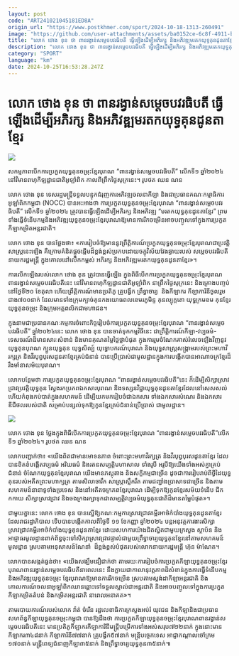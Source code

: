```yaml
---
layout: post
code: "ART241021045181ED8A"
origin_url: "https://www.postkhmer.com/sport/2024-10-18-1313-260491"
image: "https://github.com/user-attachments/assets/ba0152ce-6c8f-4911-b2ad-7ea10be294c1"
title: "លោក ថោង ខុន ថា ពាន​រង្វាន់​សម្តេច​បវរធិបតី ធ្វើ​ឡើង​ដើម្បី​អភិរក្ស និង​អភិវឌ្ឍមរតក​យុទ្ធ​គុន​ដូនតាខ្មែរ"
description: "​​លោក ថោង ខុន ថា ពាន​រង្វាន់​សម្តេច​បវរធិបតី ធ្វើ​ឡើង​ដើម្បី​អភិរក្ស និង​អភិវឌ្ឍមរតក​យុទ្ធ​គុន​ដូនតាខ្មែរ​"
category: "SPORT"
language: "km"
date: 2024-10-25T16:53:28.247Z
---
```


# លោក ថោង ខុន ថា ពាន​រង្វាន់​សម្តេច​បវរធិបតី ធ្វើ​ឡើង​ដើម្បី​អភិរក្ស និង​អភិវឌ្ឍមរតក​យុទ្ធ​គុន​ដូនតាខ្មែរ

![](https://github.com/user-attachments/assets/fec8dee2-7028-4778-8670-ff7df74c6ae0)

សកម្មភាព​បើក​ការ​ប្រកួត​យុទ្ធគុន​ចម្រុះ​ខ្មែរបុរាណ “ពាន​រង្វាន់​សម្តេច​បវរធិបតី” លើក​ទី១ ឆ្នាំ​២០២៤ នៅ​វិមាន​ពហុកីឡដ្ឋាន​ជាតិ​អូឡាំពិក កាល​ពី​ព្រឹក​ថ្ងៃ​សុក្រ​នេះ។ រូបថត ឈន ណន

លោក ថោង ខុន ទេសរដ្ឋមន្រ្តី​ទទួល​បន្ទុកជំរុញ​ការអភិវឌ្ឍ​ចលនា​កីឡា និងជា​ប្រធាន​គណៈកម្មាធិការ​អូឡាំពិក​កម្ពុជា (NOCC) បាន​អះអាង​ថា ការ​ប្រកួត​យុទ្ធ​គុន​ចម្រុះ​ខ្មែរ​បុរាណ “ពាន​រង្វាន់​សម្តេច​បវរធិបតី” លើកទី១ ឆ្នាំ២០២៤ ត្រូវ​បាន​ធ្វើ​ឡើង​​ដើម្បី​អភិរក្ស និងអភិវឌ្ឍ “មរតក​យុទ្ធ​គុន​ដូន​តាខ្មែរ” ព្រមទាំង​ធ្វើ​ទំនើប​កម្ម​ និង​អភិវឌ្ឍ​យុទ្ធ​គុន​ចម្រុះ​ខ្មែរ​បុរាណ​ឱ្យ​មាន​ការ​រីកចម្រើន ​អាចបញ្ចូល​ទៅ​ក្នុង​ការ​ប្រកួត​កីឡា​កម្រិត​អន្តរ​ជាតិ។

លោក ថោង ខុន បាន​ថ្លែង​ថា៖ «ការ​រៀបចំ​ឱ្យ​មាន​នូវ​ព្រឹត្តិការណ៍​ប្រកួត​យុទ្ធ​គុន​ចម្រុះ​ខ្មែរបុរាណ​ជា​ប្រវត្តិ​សាស្រ្ត​នេះ​ឡើង គឺក្រោម​គំនិត​ផ្តួច​ផ្តើម​ដ៏​ខ្ពង់​ខ្ពស់​ប្រកប​ដោយ​ចក្ខុ​វិស័យ​វែង​ឆ្ងាយរបស់ សម្តេច​បវរធិបតី​នាយក​រដ្ឋ​មន្រ្តី ក្នុង​គោលដៅ​លើក​កម្ពស់ អភិ​រក្ស និងអភិវឌ្ឍ​មរតក​យុទ្ធ​គុនដូនតា​ខ្មែរ»។

ការ​លើក​ឡើង​​របស់​លោក ថោង ខុន ត្រូវ​បាន​ធ្វើ​ឡើង ក្នុងពិធី​បើក​ការ​ប្រកួត​យុទ្ធ​គុន​ចម្រុះខ្មែរ​បុរាណ​ពាន​រង្វាន់​សម្តេច​បវរធិបតី​នេះ នៅ​វិមាន​ពហុកីឡ​ដ្ឋាន​ជាតិ​អូឡាំ​ពិក នា​ព្រឹក​ថ្ងៃ​សុក្រ​នេះ និង​​គ្រោង​​បញ្ចប់​នៅ​ថ្ងៃទី​២០ ខែតុលា ហើយ​ព្រឹត្តិការណ៍​មាន​ប្រតិភូ គ្រូ​បង្វឹក ព្រឹទ្ធាចារ្យ  និង​កីឡាករ កីឡាការិនី​ចូល​រួម​ជាង​៧០០​នាក់ ដែល​មាន​ទាំង​ក្រុម​ក្បាច់​គុន​កងយោធ​ពល​ខេមរ​ភូមិន្ទ គុនល្បុក្កតោ យុទ្ធ​ក្រម​ខម គុន​ខ្មែរ យុទ្ធ​គុន​ចម្រុះ និង​ក្រុម​អត្តពលិក​ជា​មហា​ជន។

ក្នុង​នាម​ជា​ប្រធាន​គណៈ​កម្មការ​ចំពោះ​កិច្ច​រៀបចំ​ការ​ប្រកួត​យុទ្ធ​គុន​ចម្រុះ​ខ្មែរ​បុរាណ “ពានរង្វាន់​សម្តេច​បវរធិបតី” ឆ្នាំ​២០២៤​នេះ លោក ថោង ខុន បានចាត់​ទុក​កម្មវិធី​នេះ ជា​ព្រឹត្តិការណ៍​កីឡា-វប្បធម៌-ទេសចរណ៍​ដ៏​មាន​សារៈ​សំខាន់ និង​មាន​គុណ​តម្លៃ​ថ្លៃ​ថ្លា​បំផុត ក្នុង​ការ​រួម​ចំណែកគាស់​រំលេច​ឡើង​វិញ​នូវ​យុទ្ធគុន​បុរាណ ក្បួន​យុទ្ធគុន យុទ្ធសិល្ប៍ យុទ្ធោបករណ៍​បុរាណ និង​យុទ្ធសាស្ត្រ​សង្គ្រាម​របស់​ព្រះ​មហា​វីរក្សត្រ និង​វីរ​បុព្វ​បុរស​ដូន​តា​ខ្មែរ​គ្រប់​ជំនាន់ បាន​ប្រើ​ប្រាស់​ជា​មូលដ្ឋាន​ក្នុង​ការ​បង្កើត​បាន​អាណាចក្រ​ខ្មែរ​ដ៏​រឹង​មាំ​នា​សម័យ​បុរាណ។

លោក​បន្ថែម​ថា ការ​ប្រកួត​យុទ្ធ​គុន​ចម្រុះ​ខ្មែរ​បុរាណ “ពានរង្វាន់​សម្តេច​បវរធិបតី”​នេះ ក៏ដើម្បី​សិក្សា​ស្រាវ​ជ្រាវ​ប្រវត្តិ​យុទ្ធ​គុន ស្វែង​រក​ប្រភព​ឯក​សារ​បុរាណ និង​ទស្សន​វិជ្ជា​យុទ្ធ​គុន​ដូន​តាខ្មែរ​ដែល​នៅ​សេស​សល់ ហើយ​កំពុង​កប់​បាត់​ក្នុង​សហគមន៍ ដើម្បី​យក​មក​រៀបចំ​ជា​ឯកសារ ទាំងឯកសារ​សំណេរ និង​ឯកសារ​ឌីជីថល​របស់​ជាតិ សម្រាប់​បន្សល់​ទុក​ឱ្យ​កូន​ខ្មែរ​គ្រប់​ជំនាន់​ប្រើ​ប្រាស់ ជា​មូល​ដ្ឋាន។

![](https://github.com/user-attachments/assets/12722e64-484e-4900-a17c-7b22f7a6591c)

លោក ថោង ខុន ថ្លែង​ក្នុង​ពិធី​បើក​ការ​ប្រកួត​យុទ្ធគុន​ចម្រុះ​ខ្មែរ​បុរាណ “ពាន​រង្វាន់​សម្តេច​បវរធិបតី” ​លើក​ទី១ ឆ្នាំ​២០២៤។ រូបថត ឈន ណន

លោក​បញ្ជាក់​ថា៖ «យើង​ពិត​ជា​មាន​មោទន​ភាព ចំពោះ​ព្រះ​មហា​វីរក្សត្រ និង​វីរបុព្វ​បុរសដូន​តាខ្មែរ ដែល​បាន​ខិតខំ​បង្កើត​វប្បធម៌ អរិយធម៌ និង​រតន​សម្បត្តិ​មហា​សាល ទាំង​រូបី អរូបី​ឱ្យ​យើងទាំង​អស់​គ្នា​គ្រប់​ជំនាន់ ចំណែក​​យុទ្ធ​គុន​ខ្មែរ​បុរាណ យើង​មាន​ភស្តុតាង និង​សក្ខី​កម្ម​ជា​ច្រើន ដូចជា​ការ​រៀបរាប់​ពី​ថ្វី​ដៃ​យុទ្ធ​គុន​របស់​អតីត​ព្រះ​មហា​ក្សត្រ តាម​សិលាចារឹក សាស្រ្តា​ស្លឹក​រឹត តាមជញ្ជាំង​ប្រាសាទ​ជា​ច្រើន និង​តាម​សហគមន៍​នានា​ទូទាំង​ប្រទេស និង​នៅ​អតីត​ចក្រភព​ខ្មែរ​បុរាណ ដើម្បី​ទុក​ឱ្យ​កូន​ខ្មែរ​សម័យ​ទំនើប ជីកកកាយ សិក្សាស្រាវជ្រាវ និង​ចង​ក្រង​រក្សា​ទុក​ជា​សម្បត្តិ​វប្បធម៌​យុទ្ធ​គុន​ជាតិ​ដ៏​មាន​តម្លៃ​បំផុត»។

ជាមួយ​គ្នា​នេះ លោក ថោង ខុន បាន​ស្នើ​ឱ្យ​គណៈ​កម្មការ​ស្រាវជ្រាវ​គម្ពីរ​អាថ៌​កំបាំង​យុទ្ធ​គុនដូន​តាខ្មែរ ដែល​រាជ​រដ្ឋា​ភិបាល ទើប​បាន​បង្កើត​កាល​ពី​ថ្ងៃ​ទី ១១ ខែ​កញ្ញា ឆ្នាំ​២០២៤ បន្ត​អនុវត្តការងារ​សិក្សា​ស្រាវជ្រាវ​គម្ពីរ​អាថ៌​កំបាំង​យុទ្ធ​គុន​ដូនតា​ខ្មែរ ដោយ​សហការ​យ៉ាង​ជិត​ស្និត​ជាមួយក្រសួង ស្ថាប័ន និង​អាជ្ញាធរ​មូល​ដ្ឋាន​ពាក់​ព័ន្ធ​ចុះ​ទៅ​សិក្សា​ស្រាវជ្រាវ​ផ្ទាល់​ជាមួយ​ព្រឹទ្ធា​ចារ្យ​យុទ្ធគុន​ខ្មែរ​នៅ​តាម​សហគមន៍​មូល​ដ្ឋាន ស្រប​តាម​អនុសាសន៍​ណែ​នាំ  ដ៏ខ្ពង់​ខ្ពស់​បំផុត​របស់​លោក​នាយក​រដ្ឋមន្រ្តី ហ៊ុន ម៉ាណែត។

លោក​បាន​សង្កត់​ធ្ងន់​​ថា៖ «យើង​សង្ឃឹម​ជឿ​ជាក់​ថា តាម​រយៈ​ការ​រៀបចំ​ការ​ប្រកួត​កីឡា​យុទ្ធគុន​ចម្រុះ​ខ្មែរ​បុរាណ​ពាន​រង្វាន់​សម្តេច​បវរធិបតី​នា​ពេល​នេះ នឹង​ក្លាយ​ជា​កា​លានុវត្ត​ភាព​ដ៏​សំខាន់ក្នុង​ការ​ធ្វើ​ទំនើប​កម្ម និង​អភិវឌ្ឍ​យុទ្ធ​គុន​ចម្រុះ ខ្មែរ​បុរាណ​ឱ្យ​មាន​ការ​រីកចម្រើន ស្រប​តាម​ស្តង់​ដាកីឡា​​អន្តរ​ជាតិ និង​គោលការណ៍​ចលនា​អូឡាំ​ពិក​ឈាន​ឆ្ពោះ​ទៅ​ទទួល​ស្គាល់​ជា​អន្តរ​ជាតិ និង​អាចបញ្ចូល​ទៅ​ក្នុង​ការ​ប្រកួត​កីឡា​កម្រិត​តំបន់ និង​កម្រិត​អន្តរ​ជាតិ នា​ពេល​អនាគត»។

តាម​​របាយការណ៍​របស់​លោក វ៉ាត់ ចំរើន រដ្ឋលេខាធិការ​ក្រសួងអប់រំ យុវជន និង​កីឡា​ និងជា​ប្រធាន​សហព័ន្ធ​កីឡាយុទ្ធគុន​ចម្រុះ​កម្ពុជា បាន​ឱ្យ​ដឹង​ថា ការ​ប្រកួតកីឡាយុទ្ធគុន​ចម្រុះ​ខ្មែរ​បុរាណ​ពានរង្វាន់សម្តេចបវរធិបតី​នេះ មាន​ប្រតិភូ​កីឡាករ​កីឡាការិនី​ មន្រ្តី​បម្រើការទាំង​អស់​សរុប​​​៧២២នាក់​ ក្នុង​នោះ​មាន​កីឡាករ​៣៤៨នាក់ កីឡាការិនី​៧៧​នាក់ គ្រូ​បង្វឹក​៥៧នាក់ មន្រ្តី​បច្ចេក​ទេស អាជ្ញាកណ្តាល​​ចៅក្រម​១៧០នាក់​ មន្រ្តីពេទ្យ​ជំនាញកីឡា​៣៥​នាក់ និង​ព្រឹទ្ធាចារ្យ​យុទ្ធគុន​៣៥​នាក់៕